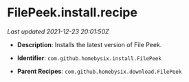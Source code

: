 # FilePeek.install.recipe

_Last updated 2021-12-23 20:01:50Z_

- **Description**: Installs the latest version of File Peek.

- **Identifier**: `com.github.homebysix.install.FilePeek`

- **Parent Recipes**: `com.github.homebysix.download.FilePeek`
